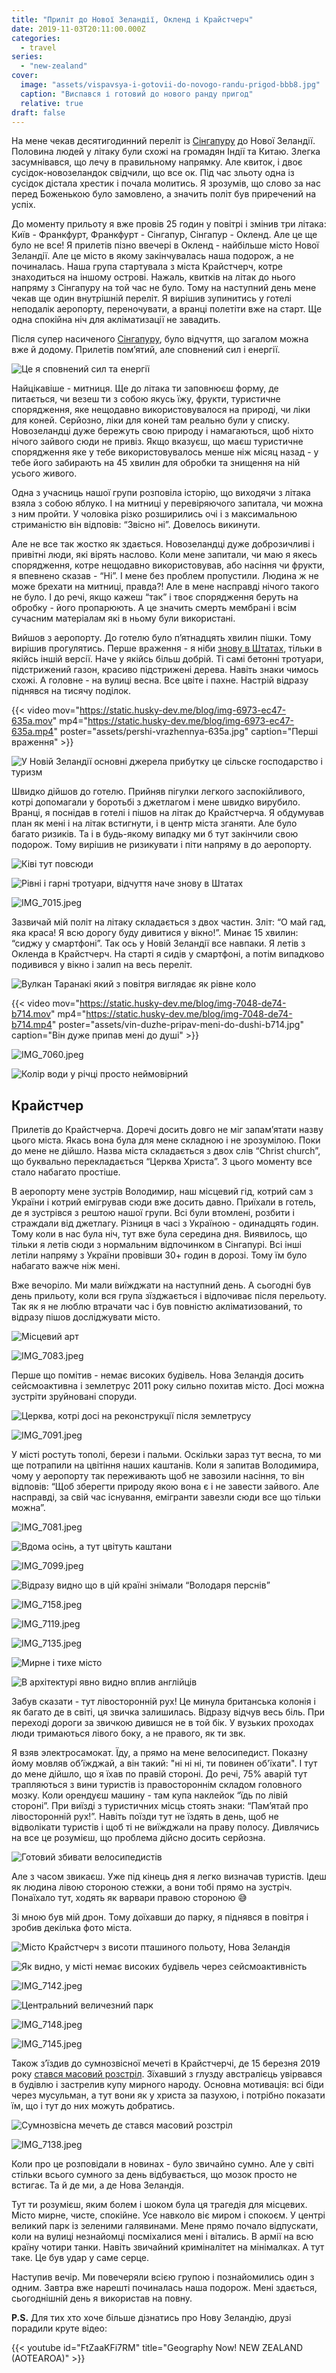 ```yaml
---
title: "Приліт до Нової Зеландії, Окленд і Крайстчерч"
date: 2019-11-03T20:11:00.000Z
categories:
  - travel
series:
  - "new-zealand"
cover:
  image: "assets/vispavsya-i-gotovii-do-novogo-randu-prigod-bbb8.jpg"
  caption: "Виспався і готовий до нового ранду пригод"
  relative: true
draft: false
---
```


На мене чекав десятигодинний переліт із [Сінгапуру](/posts/do-novoi-zelandii-cherez-singapur) до Нової Зеландії. Половина людей у літаку були схожі на громадян Індії та Китаю. Злегка засумнівався, що лечу в правильному напрямку. Але квиток, і двоє сусідок-новозеландок свідчили, що все ок. Під час зльоту одна із сусідок дістала хрестик і почала молитись. Я зрозумів, що слово за нас перед Боженькою було замовлено, а значить політ був приречений на успіх.

До моменту прильоту я вже провів 25 годин у повітрі і змінив три літака: Київ - Франкфурт, Франкфурт - Сінгапур, Сінгапур - Окленд. Але це ще було не все! Я прилетів пізно ввечері в Окленд - найбільше місто Нової Зеландії. Але це місто в якому закінчувалась наша подорож, а не починалась. Наша група стартувала з міста Крайстчерч, котре знаходиться на іншому острові. Нажаль, квитків на літак до нього напряму з Сінгапуру на той час не було. Тому на наступний день мене чекав ще один внутрішній переліт. Я вирішив зупинитись у готелі неподалік аеропорту, переночувати, а вранці полетіти вже на старт. Ще одна спокійна ніч для акліматизації не завадить.

Після супер насиченого [Сінгапуру](/posts/do-novoi-zelandii-cherez-singapur), було відчуття, що загалом можна вже й додому. Прилетів пом’ятий, але сповнений сил і енергії.

![Це я сповнений сил та енергії](assets/tse-ya-spovnenii-sil-ta-energii-bd37.jpg "Це я сповнений сил та енергії")

Найцікавіше - митниця. Ще до літака ти заповнюєш форму, де питається, чи везеш ти з собою якусь їжу, фрукти, туристичне спорядження, яке нещодавно використовувалося на природі, чи ліки для коней. Серйозно, ліки для коней там реально були у списку. Новозеландці дуже бережуть свою природу і намагаються, щоб ніхто нічого зайвого сюди не привіз. Якщо вказуєш, що маєш туристичне спорядження яке у тебе використовувалось менше ніж місяц назад - у тебе його забирають на 45 хвилин для обробки та знищення на ній усього живого.

Одна з учасниць нашої групи розповіла історію, що виходячи з літака взяла з собою яблуко. І на митниці у перевіряючого запитала, чи можна з ним пройти. У чоловіка різко розширились очі і з максимальною стриманістю він відповів: “Звісно ні”. Довелось викинути.

Але не все так жостко як здається. Новозеландці дуже доброзичливі і привітні люди, які вірять наслово. Коли мене запитали, чи маю я якесь спорядження, котре нещодавно використовував, або насіння чи фрукти, я впевнено сказав - “Ні”. І мене без проблем пропустили. Людина ж не може брехати на митниці, правда?! Але в мене насправді нічого такого не було. І до речі, якщо кажеш “так” і твоє спорядження беруть на обробку - його пропарюють. А це значить смерть мембрані і всім сучасним матеріалам які в ньому були використані.

Вийшов з аеропорту. До готелю було п’ятнадцять хвилин пішки. Тому вирішив прогулятись. Перше враження - я ніби [знову в Штатах](/series/work-and-travel/), тільки в якійсь іншій версії. Наче у якійсь більш добрій. Ті самі бетонні тротуари, підстрижений газон, красиво підстрижені дерева. Навіть знаки чимось схожі. А головне - на вулиці весна. Все цвіте і пахне. Настрій відразу піднявся на тисячу поділок.

{{< video mov="https://static.husky-dev.me/blog/img-6973-ec47-635a.mov" mp4="https://static.husky-dev.me/blog/img-6973-ec47-635a.mp4" poster="assets/pershi-vrazhennya-635a.jpg" caption="Перші враження" >}}

![У Новій Зеландії основні джерела прибутку це сільске господарство і туризм](assets/u-novii-zelandii-osnovni-dzherela-pributku-tse-silske-gospodarstvo-i-turizm-3e53.jpg "У Новій Зеландії основні джерела прибутку це сільске господарство і туризм")

Швидко дійшов до готелю. Прийняв пігулки легкого заспокійливого, котрі допомагали у боротьбі з джетлагом і мене швидко вирубило. Вранці, я поснідав в готелі і пішов на літак до Крайстчерча. Я обдумував план як мені і на літак встигнути, і в центр міста зганяти. Але було багато ризиків. Та і в будь-якому випадку ми б тут закінчили свою подорож. Тому вирішив не ризикувати і піти напряму в до аеропорту.

![Ківі тут повсюди](assets/kivi-tut-povsyudi-df9d.jpg "Ківі тут повсюди")

![Рівні і гарні тротуари, відчуття наче знову в Штатах](assets/rivni-i-garni-trotuari-vidchuttya-nache-znovu-v-shtatah-06d8.jpg "Рівні і гарні тротуари, відчуття наче знову в Штатах")

![IMG_7015.jpeg](assets/img-7015-4719.jpg)

Зазвичай мій політ на літаку складається з двох частин. Зліт: “О май гад, яка краса! Я всю дорогу буду дивитися у вікно!”. Минає 15 хвилин: “сиджу у смартфоні”. Так ось у Новій Зеландії все навпаки. Я летів з Окленда в Крайстчерч. На старті я сидів у смартфоні, а потім випадково подивився у вікно і залип на весь переліт.

![Вулкан Таранакі який з повітря виглядає як рівне коло](assets/vulkan-taranaki-yakii-z-povitrya-viglyadaie-yak-rivne-kolo-6892.jpg "Вулкан Таранакі який з повітря виглядає як рівне коло")

{{< video mov="https://static.husky-dev.me/blog/img-7048-de74-b714.mov" mp4="https://static.husky-dev.me/blog/img-7048-de74-b714.mp4" poster="assets/vin-duzhe-pripav-meni-do-dushi-b714.jpg" caption="Він дуже припав мені до душі" >}}

![IMG_7060.jpeg](assets/img-7060-f798.jpg)

![Колір води у річці просто неймовірний](assets/kolir-vodi-u-richtsi-prosto-neimovirnii-339e.jpg "Колір води у річці просто неймовірний")

## Крайстчер

Прилетів до Крайстчерча. Доречі досить довго не міг запам’ятати назву цього міста. Якась вона була для мене складною і не зрозумілою. Поки до мене не дійшло. Назва міста складається з двох слів “Christ church”, що буквально перекладається “Церква Христа”. З цього моменту все стало набагато простіше.

В аеропорту мене зустрів Володимир, наш місцевий гід, котрий сам з України і котрий емігрував сюди вже досить давно. Приїхали в готель, де я зустрівся з рештою нашої групи. Всі були втомлені, розбити і страждали від джетлагу. Різниця в часі з Україною - одинадцять годин. Тому коли в нас була ніч, тут вже була середина дня. Виявилось, що тільки я летів сюди з нормальним відпочинком в Сінгапурі. Всі інші летіли напряму з України провівши 30+ годин в дорозі. Тому їм було набагато важче ніж мені.

Вже вечоріло. Ми мали виїжджати на наступний день. А сьогодні був день прильоту, коли вся група зїзджається і відпочиває після перельоту. Так як я не люблю втрачати час і був повністю акліматизований, то відразу пішов досліджувати місто.

![Місцевий арт](assets/mistsevii-art-13f4.jpg "Місцевий арт")

![IMG_7083.jpeg](assets/img-7083-d35d.jpg)

Перше що помітив - немає високих будівель. Нова Зеландія досить сейсмоактивна і землетрус 2011 року сильно похитав місто. Досі можна зустріти зруйновані споруди.

![Церква, котрі досі на реконструкції після землетрусу](assets/tserkva-kotri-dosi-na-rekonstruktsii-pislya-zemletrusu-6435.jpg "Церква, котрі досі на реконструкції після землетрусу")

![IMG_7091.jpeg](assets/img-7091-f3f1.jpg)

У місті ростуть тополі, берези і пальми. Оскільки зараз тут весна, то ми ще потрапили на цвітіння наших каштанів. Коли я запитав Володимира, чому у аеропорту так переживають щоб не завозили насіння, то він відповів: “Щоб зберегти природу якою вона є і не завести зайвого. Але насправді, за свій час існування, емігранти завезли сюди все що тільки можна”.

![IMG_7081.jpeg](assets/img-7081-2890.jpg)

![Вдома осінь, а тут цвітуть каштани](assets/vdoma-osin-a-tut-tsvitut-kashtani-8bab.jpg "Вдома осінь, а тут цвітуть каштани")

![IMG_7099.jpeg](assets/img-7099-2213.jpg)

![Відразу видно що в цій країні знімали “Володаря перснів”](assets/vidrazu-vidno-scho-v-tsii-kraini-znimali-volodarya-persniv-16d3.jpg "Відразу видно що в цій країні знімали “Володаря перснів”")

![IMG_7158.jpeg](assets/img-7158-5924.jpg)

![IMG_7119.jpeg](assets/img-7119-f42a.jpg)

![IMG_7135.jpeg](assets/img-7135-361e.jpg)

![Мирне і тихе місто](assets/mirne-i-tihe-misto-67dc.jpg "Мирне і тихе місто")

![В архітектурі явно видно вплив англійців](assets/v-arhitekturi-yavno-vidno-vpliv-angliitsiv-aa43.jpg "В архітектурі явно видно вплив англійців")

Забув сказати - тут лівосторонній рух! Це минула британська колонія і як багато де в світі, ця звичка залишилась. Відразу відчув весь біль. При переході дороги за звичкою дивишся не в той бік. У вузьких проходах люди тримаються лівого боку, а не правого, як ти звк.

Я взяв электросамокат. Їду, а прямо на мене велосипедист. Показну йому мовляв об’їжджай, а він такий: "ні ні ні, ти повинен об'їхати". І тут до мене дійшло, що я їхав по правій стороні. До речі, 75% аварій тут трапляються з вини туристів із правостороннім складом головного мозку. Коли орендуєш машину - там купа наклейок “їдь по лівій стороні”. При виїзді з туристичних місць стоять знаки: “Пам’ятай про лівосторонній рух!”. Навіть поїзди тут не їздять в день, щоб не відволікати туристів і щоб ті не виїжджали на праву полосу. Дивлячись на все це розумієш, що проблема дійсно досить серйозна.

![Готовий збивати велосипедистів](assets/gotovii-zbivati-velosipedistiv-782c.jpg "Готовий збивати велосипедистів")

Але з часом звикаєш. Уже під кінець дня я легко визначав туристів. Ідеш як людина лівою стороною стежки, а вони тобі прямо на зустріч. Понаїхало тут, ходять як варвари правою стороною 😅

Зі мною був мій дрон. Тому доїхавши до парку, я піднявся в повітря і зробив декілька фото міста.

![Місто Крайстчерч з висоти пташиного польоту, Нова Зеландія](assets/misto-kraistcherch-z-visoti-ptashinogo-polotu-nova-zelandiya-e13d.jpg "Місто Крайстчерч з висоти пташиного польоту, Нова Зеландія")

![Як видно, у місті немає високих будівель через сейсмоактивність](assets/yak-vidno-u-misti-nemaie-visokih-budivel-cherez-seismoaktivnist-aae4.jpg "Як видно, у місті немає високих будівель через сейсмоактивність")

![IMG_7142.jpeg](assets/img-7142-e13d.jpg)

![Центральний величезний парк](assets/tsentralnii-velicheznii-park-6027.jpg "Центральний величезний парк")

![IMG_7148.jpeg](assets/img-7148-81d6.jpg)

![IMG_7145.jpeg](assets/img-7145-9b1d.jpg)

Також з’їздив до сумнозвісної мечеті в Крайстчерчі, де 15 березня 2019 року [стався масовий розстріл](https://uk.wikipedia.org/wiki/%D0%A1%D1%82%D1%80%D1%96%D0%BB%D1%8F%D0%BD%D0%B8%D0%BD%D0%B0_%D1%83_%D0%BC%D0%B5%D1%87%D0%B5%D1%82%D1%8F%D1%85_%D0%9A%D1%80%D0%B0%D0%B9%D1%81%D1%82%D1%87%D0%B5%D1%80%D1%87%D0%B0). Зїхавший з глузду австралієць увірвався в будівлю і застрелив купу мирного народу. Основна мотивація: всі біди через мусульман, а тут вони як у христа за пазухою, і потрібно показати їм, що і тут до них можуть добратись.

![Сумнозвісна мечеть де стався масовий розстріл](assets/sumnozvisna-mechet-de-stavsya-masovii-rozstril-7dfa.jpg "Сумнозвісна мечеть де стався масовий розстріл")

![IMG_7138.jpeg](assets/img-7138-466a.jpg)

Коли про це розповідали в новинах - було звичайно сумно. Але у світі стільки всього сумного за день відбувається, що мозок просто не встигає. Та й де ми, а де Нова Зеландія.

Тут ти розумієш, яким болем і шоком була ця трагедія для місцевих. Місто мирне, чисте, спокійне. Усе навколо віє миром і спокоєм. У центрі великий парк із зеленими галявинами. Мене прямо почало відпускати, коли на вулиці незнайомці посміхалися мені і вітались. В армії на всю країну чотири танки. Навіть звичайний криміналітет на мінімалках. А тут таке. Це був удар у саме серце.

Наступив вечір. Ми повечеряли всією групою і познайомились один з одним. Завтра вже нарешті починалась наша подорож. Мені здається, сьогоднішній день я використав на повну.

**P.S.** Для тих хто хоче більше дізнатись про Нову Зеландію, друзі порадили круте відео:

{{< youtube id="FtZaaKFi7RM" title="Geography Now! NEW ZEALAND (AOTEAROA)" >}}
